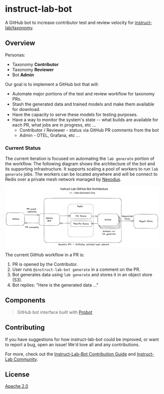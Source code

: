 # instruct-lab-bot

A GitHub bot to increase contributor test and review velocity for
[instruct-lab/taxonomy](https://github.com/instruct-lab/taxonomy).

## Overview

Personas:

- Taxonomy **Contributor**
- Taxonomy **Reviewer**
- Bot **Admin**

Our goal is to implement a GitHub bot that will:

- Automate major portions of the test and review workflow for taxonomy PRs.
- Stash the generated data and trained models and make them available for download.
- Have the capacity to serve these models for testing purposes.
- Have a way to monitor the system's state -- what builds are available for each PR, what jobs are in progress, etc …
  - Contributor / Reviewer - status via GitHub PR comments from the bot
  - Admin - OTEL, Grafana, etc …

### Current Status

The current iteration is focused on automating the `lab generate` portion of the workflow. The following diagram shows the architecture of the bot and its supporting infrastructure. It supports scaling a pool of workers to run `lab generate` jobs. The workers can be located anywhere and will be connect to Redis over a private mesh network managed by [Nexodus](https://nexodus.io).

[![Instruct Lab Bot Architecture](./docs/bot-arch.png)](./docs/bot-arch.png)

The current GitHub workflow in a PR is:

1. PR is opened by the Contributor.
2. User runs `@instruct-lab-bot generate` in a comment on the PR.
3. Bot generates data using `lab generate` and stores it in an object store (S3).
4. Bot replies: "Here is the generated data ..."

## Components

> GitHub bot interface built with [Probot](https://github.com/probot/probot)

## Contributing

If you have suggestions for how instruct-lab-bot could be improved, or want to report a bug, open an issue! We'd love all and any contributions.

For more, check out the [Instruct-Lab-Bot Contribution Guide](CONTRIBUTING.md) and [Instruct-Lab Community](https://github.com/instruct-lab/community/blob/main/CONTRIBUTING.md).

## License

[Apache 2.0](LICENSE)
